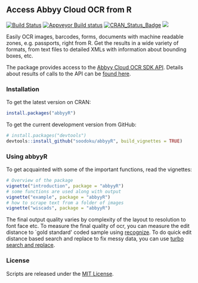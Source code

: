 ## Access Abbyy Cloud OCR from R

[![Build Status](https://travis-ci.org/soodoku/abbyyR.svg?branch=master)](https://travis-ci.org/soodoku/abbyyR)
[![Appveyor Build status](https://ci.appveyor.com/api/projects/status/yh856e6cv7uucaj2?svg=true)](https://ci.appveyor.com/project/soodoku/abbyyR)
[![CRAN_Status_Badge](http://www.r-pkg.org/badges/version/abbyyR/)](http://cran.r-project.org/web/packages/abbyyR/)
![](http://cranlogs.r-pkg.org/badges/grand-total/abbyyR)

Easily OCR images, barcodes, forms, documents with machine readable zones, e.g. passports, right from R. Get the results in a wide variety of formats, from text files to detailed XMLs with information about bounding boxes, etc.

The package provides access to the [Abbyy Cloud OCR SDK API](http://ocrsdk.com/). Details about results of calls to the API can be [found here](http://ocrsdk.com/documentation/specifications/status-codes/).

### Installation

To get the latest version on CRAN:
```r
install.packages("abbyyR")
```

To get the current development version from GitHub:

```r
# install.packages("devtools")
devtools::install_github("soodoku/abbyyR", build_vignettes = TRUE)
```

### Using abbyyR

To get acquainted with some of the important functions, read the vignettes:

```r
# Overview of the package
vignette("introduction", package = "abbyyR")
# some functions are used along with output
vignette("example", package = "abbyyR")
# how to scrape text from a folder of images
vignette("wiscads", package = "abbyyR")
```

The final output quality varies by complexity of the layout to resolution to font face etc. To measure the final quality of ocr, you can measure the edit distance to `gold standard' coded sample using [recognize](https://github.com/soodoku/recognize). To do quick edit distance based search and replace to fix messy data, you can use [turbo search and replace](https://github.com/soodoku/search-and-replace).

### License
Scripts are released under the [MIT License](https://opensource.org/licenses/MIT).
